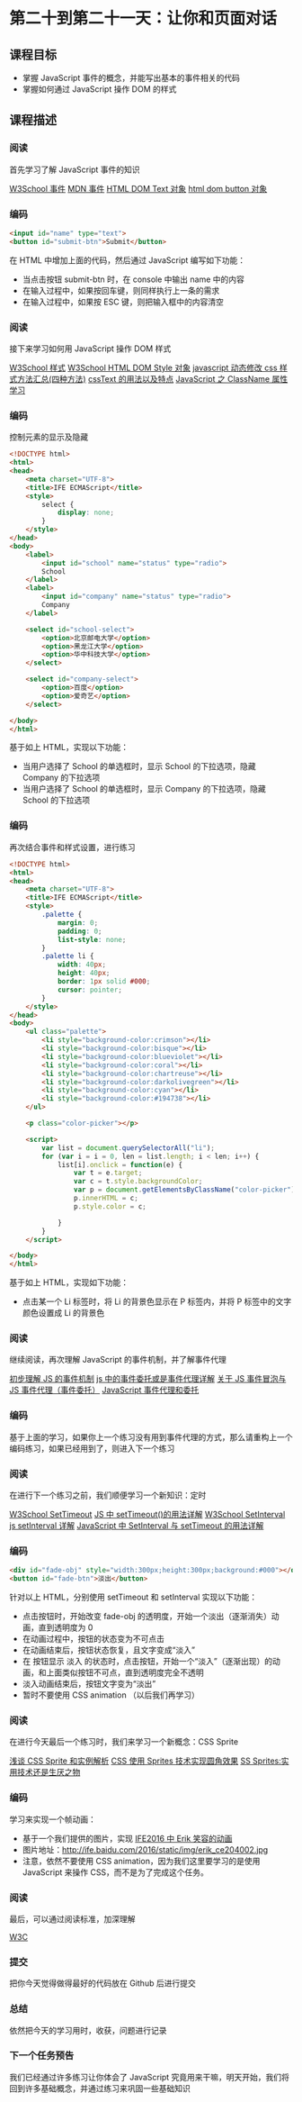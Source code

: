 # 第二十到第二十一天：让你和页面对话

## 课程目标

- 掌握 JavaScript 事件的概念，并能写出基本的事件相关的代码
- 掌握如何通过 JavaScript 操作 DOM 的样式

## 课程描述

### 阅读

首先学习了解 JavaScript 事件的知识

[W3School 事件](http://www.w3school.com.cn/js/js_htmldom_events.asp)
[MDN 事件](https://developer.mozilla.org/zh-CN/docs/Learn/JavaScript/Building_blocks/Events)
[HTML DOM Text 对象](http://www.w3school.com.cn/jsref/dom_obj_text.asp)
[html dom button 对象](http://www.w3school.com.cn/jsref/dom_obj_pushbutton.asp)

### 编码

```html
<input id="name" type="text">
<button id="submit-btn">Submit</button>
```

在 HTML 中增加上面的代码，然后通过 JavaScript 编写如下功能：

- 当点击按钮 submit-btn 时，在 console 中输出 name 中的内容
- 在输入过程中，如果按回车键，则同样执行上一条的需求
- 在输入过程中，如果按 ESC 键，则把输入框中的内容清空

### 阅读

接下来学习如何用 JavaScript 操作 DOM 样式

[W3School 样式](http://www.w3school.com.cn/js/js_htmldom_css.asp)
[W3School HTML DOM Style 对象](http://www.w3school.com.cn/jsref/dom_obj_style.asp)
[javascript 动态修改 css 样式方法汇总(四种方法)](https://www.cnblogs.com/aademeng/articles/6279060.html)
[cssText 的用法以及特点](https://www.cnblogs.com/majingyi/p/6840818.html)
[JavaScript 之 ClassName 属性学习](https://www.cnblogs.com/GreenLeaves/p/5757216.html)

### 编码

控制元素的显示及隐藏

```html
<!DOCTYPE html>
<html>
<head>
    <meta charset="UTF-8">
    <title>IFE ECMAScript</title>
    <style>
        select {
            display: none;
        }
    </style>
</head>
<body>
    <label>
        <input id="school" name="status" type="radio">
        School
    </label>
    <label>
        <input id="company" name="status" type="radio">
        Company
    </label>

    <select id="school-select">
        <option>北京邮电大学</option>
        <option>黑龙江大学</option>
        <option>华中科技大学</option>
    </select>

    <select id="company-select">
        <option>百度</option>
        <option>爱奇艺</option>
    </select>

</body>
</html>
```

基于如上 HTML，实现以下功能：

- 当用户选择了 School 的单选框时，显示 School 的下拉选项，隐藏 Company 的下拉选项
- 当用户选择了 School 的单选框时，显示 Company 的下拉选项，隐藏 School 的下拉选项

### 编码

再次结合事件和样式设置，进行练习

```html
<!DOCTYPE html>
<html>
<head>
    <meta charset="UTF-8">
    <title>IFE ECMAScript</title>
    <style>
        .palette {
            margin: 0;
            padding: 0;
            list-style: none;
        }
        .palette li {
            width: 40px;
            height: 40px;
            border: 1px solid #000;
            cursor: pointer;
        }
    </style>
</head>
<body>
    <ul class="palette">
        <li style="background-color:crimson"></li>
        <li style="background-color:bisque"></li>
        <li style="background-color:blueviolet"></li>
        <li style="background-color:coral"></li>
        <li style="background-color:chartreuse"></li>
        <li style="background-color:darkolivegreen"></li>
        <li style="background-color:cyan"></li>
        <li style="background-color:#194738"></li>
    </ul>

    <p class="color-picker"></p>

    <script>
        var list = document.querySelectorAll("li");
        for (var i = i = 0, len = list.length; i < len; i++) {
            list[i].onclick = function(e) {
                var t = e.target;
                var c = t.style.backgroundColor;
                var p = document.getElementsByClassName("color-picker")[0]
                p.innerHTML = c;
                p.style.color = c;

            }
        }
    </script>

</body>
</html>
```

基于如上 HTML，实现如下功能：

- 点击某一个 Li 标签时，将 Li 的背景色显示在 P 标签内，并将 P 标签中的文字颜色设置成 Li 的背景色

### 阅读

继续阅读，再次理解 JavaScript 的事件机制，并了解事件代理

[初步理解 JS 的事件机制](https://www.cnblogs.com/lazychen/p/5664788.html)
[js 中的事件委托或是事件代理详解](https://www.cnblogs.com/liugang-vip/p/5616484.html)
[关于 JS 事件冒泡与 JS 事件代理（事件委托）](https://blog.csdn.net/supercoooooder/article/details/52190100)
[JavaScript 事件代理和委托](https://segmentfault.com/a/1190000002613617)

### 编码

基于上面的学习，如果你上一个练习没有用到事件代理的方式，那么请重构上一个编码练习，如果已经用到了，则进入下一个练习

### 阅读

在进行下一个练习之前，我们顺便学习一个新知识：定时

[W3School SetTimeout](http://www.w3school.com.cn/jsref/met_win_settimeout.asp)
[JS 中 setTimeout()的用法详解](https://www.jb51.net/article/35535.htm)
[W3School SetInterval](http://www.w3school.com.cn/jsref/met_win_setinterval.asp)
[js setInterval 详解](https://www.cnblogs.com/everest33Tong/p/6322484.html)
[JavaScript 中 SetInterval 与 setTimeout 的用法详解](https://www.jb51.net/article/74606.htm)

### 编码

```html
<div id="fade-obj" style="width:300px;height:300px;background:#000"></div>
<button id="fade-btn">淡出</button>
```

针对以上 HTML，分别使用 setTimeout 和 setInterval 实现以下功能：

- 点击按钮时，开始改变 fade-obj 的透明度，开始一个淡出（逐渐消失）动画，直到透明度为 0
- 在动画过程中，按钮的状态变为不可点击
- 在动画结束后，按钮状态恢复，且文字变成“淡入”
- 在 按钮显示 淡入 的状态时，点击按钮，开始一个“淡入”（逐渐出现）的动画，和上面类似按钮不可点，直到透明度完全不透明
- 淡入动画结束后，按钮文字变为“淡出”
- 暂时不要使用 CSS animation （以后我们再学习）

### 阅读

在进行今天最后一个练习时，我们来学习一个新概念：CSS Sprite

[浅谈 CSS Sprite 和实例解析](https://blog.csdn.net/u011349149/article/details/24181675)
[CSS 使用 Sprites 技术实现圆角效果](https://www.jb51.net/article/83111.htm)
[SS Sprites:实用技术还是生厌之物](https://www.zhangxinxu.com/wordpress/2010/03/%E7%BF%BB%E8%AF%91-css-sprites%E5%AE%9E%E7%94%A8%E6%8A%80%E6%9C%AF%E8%BF%98%E6%98%AF%E7%94%9F%E5%8E%8C%E4%B9%8B%E7%89%A9%EF%BC%9F/)

### 编码

学习来实现一个帧动画：

- 基于一个我们提供的图片，实现 [IFE2016 中 Erik 笑容的动画](http://ife.baidu.com/2016/static/index.html)
- 图片地址：http://ife.baidu.com/2016/static/img/erik_ce204002.jpg
- 注意，依然不要使用 CSS animation，因为我们这里要学习的是使用 JavaScript 来操作 CSS，而不是为了完成这个任务。

### 阅读

最后，可以通过阅读标准，加深理解

[W3C](https://www.w3.org/TR/2000/REC-DOM-Level-2-Events-20001113/events.html)

### 提交

把你今天觉得做得最好的代码放在 Github 后进行提交

### 总结

依然把今天的学习用时，收获，问题进行记录

### 下一个任务预告

我们已经通过许多练习让你体会了 JavaScript 究竟用来干嘛，明天开始，我们将回到许多基础概念，并通过练习来巩固一些基础知识
